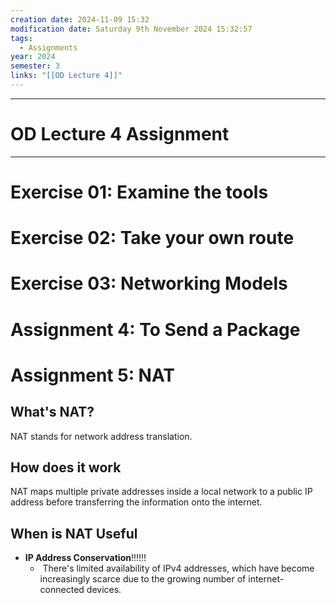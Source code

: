 ```yaml
---
creation date: 2024-11-09 15:32
modification date: Saturday 9th November 2024 15:32:57
tags:
  - Assignments
year: 2024
semester: 3
links: "[[OD Lecture 4]]"
---
```


---
# OD Lecture 4 Assignment

---


# Exercise 01: Examine the tools

# Exercise 02: Take your own route

# Exercise 03: Networking Models

# Assignment 4: To Send a Package

# Assignment 5: NAT

## What's NAT?

NAT stands for network address translation. 

## How does it work
NAT maps multiple private addresses inside a local network to a public IP address before transferring the information onto the internet.

## When is NAT Useful

- **IP Address Conservation**!!!!!! 
	-  There's limited availability of IPv4 addresses, which have become increasingly scarce due to the growing number of internet-connected devices.